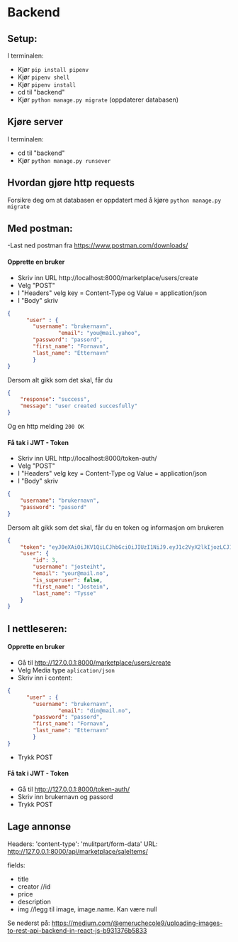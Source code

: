 # Backend

## Setup:
I terminalen:
- Kjør `pip install pipenv`
- Kjør `pipenv shell`
- Kjør `pipenv install` 
- cd til "backend"
- Kjør `python manage.py migrate` (oppdaterer databasen)

## Kjøre server
I terminalen:
- cd til "backend"
- Kjør `python manage.py runsever`


## Hvordan gjøre http requests
Forsikre deg om at databasen er oppdatert med å kjøre `python manage.py migrate`
## Med postman:
-Last ned postman fra https://www.postman.com/downloads/
#### Opprette en bruker
- Skriv inn URL http://localhost:8000/marketplace/users/create
- Velg "POST"
- I "Headers" velg key = Content-Type og Value = application/json
- I "Body" skriv 
```json
{ 
      "user" : {
		"username": "brukernavn",
                "email": "you@mail.yahoo",
		"password": "passord",
		"first_name": "Fornavn",
		"last_name": "Etternavn"
		}
}
```

Dersom alt gikk som det skal, får du 
````json
{
    "response": "success",
    "message": "user created succesfully"
}
````
Og en http melding `200 OK`

#### Få tak i JWT - Token
- Skriv inn URL http://localhost:8000/token-auth/
- Velg "POST"
- I "Headers" velg key = Content-Type og Value = application/json
- I "Body" skriv 
```json
{
	"username": "brukernavn",
	"password": "passord"
}
```
Dersom alt gikk som det skal, får du en token og informasjon om brukeren

```json
{
    "token": "eyJ0eXAiOiJKV1QiLCJhbGciOiJIUzI1NiJ9.eyJ1c2VyX2lkIjozLCJ1c2VybmFtZSI6Impvc3RlaWh0IiwiZXhwIjoxNTgyMTA5OTU5LCJlbWFpbCI6IiJ9.J6uuTxUnDPfMDSd-xW2AYAdImzC9OXV0_5IWogSzXco",
    "user": {
        "id": 3,
        "username": "josteiht",
        "email": "your@mail.no",
        "is_superuser": false,
        "first_name": "Jostein",
        "last_name": "Tysse"
    }
}
```
## I nettleseren:
#### Opprette en bruker
- Gå til http://127.0.0.1:8000/marketplace/users/create
- Velg Media type `aplication/json`
- Skriv inn i content:
```json
{ 
      "user" : {
		"username": "brukernavn",
                "email": "din@mail.no",
		"password": "passord",
		"first_name": "Fornavn",
		"last_name": "Etternavn"
		}
}
```
- Trykk POST

#### Få tak i JWT - Token
- Gå til http://127.0.0.1:8000/token-auth/
- Skriv inn brukernavn og passord
- Trykk POST

## Lage annonse
Headers: 'content-type': 'mulitpart/form-data'
URL: http://127.0.0.1:8000/api/marketplace/saleItems/

fields:
- title
- creator  //id
- price
- description
- img     //legg til image, image.name. Kan være null

Se nederst på:
https://medium.com/@emeruchecole9/uploading-images-to-rest-api-backend-in-react-js-b931376b5833


